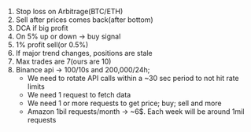 1. Stop loss on Arbitrage(BTC/ETH)
2. Sell after prices comes back(after bottom)
3. DCA if big profit
5. On 5% up or down -> buy signal
6. 1% profit sell(or 0.5%)
7. If major trend changes, positions are stale
8. Max trades are 7(ours are 10)
9. Binance api -> 100/10s and 200,000/24h;
    -  We need to rotate API calls within a ~30 sec period to not hit rate limits
    -  We need 1 request to fetch data
    -  We need 1 or more requests to get price; buy; sell and more
    -  Amazon 1bil requests/month -> ~6$. Each week will be around 1mil requests